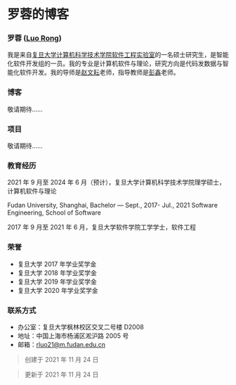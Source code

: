 # 罗蓉的博客

### 罗蓉 ([Luo Rong](https://luorongluorong.github.io/blogs/))

我是来自[复旦大学](https://www.fudan.edu.cn/)[计算机科学技术学院](https://cs.fudan.edu.cn/)[软件工程实验室](http://www.se.fudan.edu.cn/)的一名硕士研究生，是智能化软件开发组的一员。我的专业是计算机软件与理论，研究方向是代码发数据与智能化软件开发。我的导师是[赵文耘](https://datascience.fudan.edu.cn/59/27/c13398a153895/page.htm)老师，指导教师是[彭鑫](https://cspengxin.github.io/)老师。


### 博客

敬请期待……

### 项目

敬请期待……

### 教育经历

2021 年 9 月至 2024 年 6 月（预计），复旦大学计算机科学技术学院理学硕士，计算机软件与理论

Fudan University, Shanghai, Bachelor — Sept., 2017- Jul., 2021
Software Engineering, School of Software

2017 年 9 月至 2021 年 6 月，复旦大学软件学院工学学士，软件工程

### 荣誉

- 复旦大学 2017 年学业奖学金
- 复旦大学 2018 年学业奖学金
- 复旦大学 2019 年学业奖学金
- 复旦大学 2020 年学业奖学金

### 联系方式
- 办公室：复旦大学枫林校区交叉二号楼 D2008 
- 地址：中国上海市杨浦区淞沪路 2005 号
- 邮箱：rluo21@m.fudan.edu.cn

> 创建于 2021 年 11 月 24 日



> 更新于 2021 年 11 月 24 日